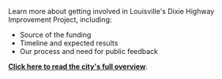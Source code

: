 <p>Learn more about getting involved in Louisville's Dixie Highway Improvement Project, including:</p>
<ul>
    <li>Source of the funding</li>
    <li>Timeline and expected results</li>
    <li>Our process and need for public feedback</li>
</ul>
<p><strong><a href="https://louisvilleky.gov/government/new-dixie-highway">Click here to read the city's full overview</a></strong>.</p><p></p>

